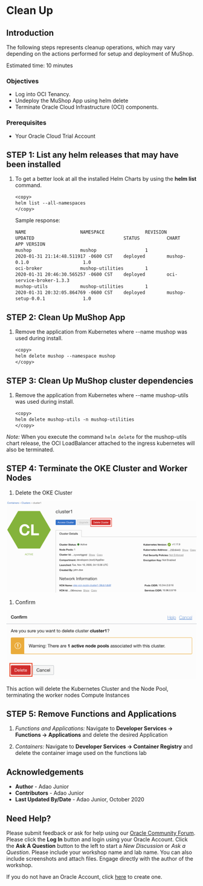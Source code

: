 # Clean Up

## Introduction

The following steps represents cleanup operations, which may vary depending on the actions performed for setup and deployment of MuShop.

Estimated time: 10 minutes

### Objectives

- Log into OCI Tenancy.
- Undeploy the MuShop App using helm delete
- Terminate Oracle Cloud Infrastructure (OCI) components.

### Prerequisites

- Your Oracle Cloud Trial Account

## **STEP 1**: List any helm releases that may have been installed

1. To get a better look at all the installed Helm Charts by using the **helm list** command.

    ````shell
    <copy>
    helm list --all-namespaces
    </copy>
    ````

    Sample response:

    ````shell
    NAME                    NAMESPACE               REVISION        UPDATED                                 STATUS          CHART                           APP VERSION
    mushop                  mushop                  1               2020-01-31 21:14:48.511917 -0600 CST    deployed        mushop-0.1.0                    1.0
    oci-broker              mushop-utilities        1               2020-01-31 20:46:30.565257 -0600 CST    deployed        oci-service-broker-1.3.3
    mushop-utils            mushop-utilities        1               2020-01-31 20:32:05.864769 -0600 CST    deployed        mushop-setup-0.0.1              1.0
    ````

## **STEP 2**: Clean Up MuShop App

1. Remove the application from Kubernetes where --name mushop was used during install.

    ````shell
    <copy>
    helm delete mushop --namespace mushop
    </copy>
    ````

## **STEP 3**: Clean Up MuShop cluster dependencies

1. Remove the application from Kubernetes where --name mushop-utils was used during install.

    ````shell
    <copy>
    helm delete mushop-utils -n mushop-utilities
    </copy>
    ````

*Note:* When you execute the command `helm delete` for the mushop-utils chart release, the OCI LoadBalancer attached to the ingress kubernetes will also be terminated.

## **STEP 4**: Terminate the OKE Cluster and Worker Nodes

1. Delete the OKE Cluster

![Delete Kubernetes Clusters](images/OKE-delete-cluster.png " ")

1. Confirm

![Confirm delete Kubernetes Clusters](images/OKE-delete-cluster-confirm.png " ")

This action will delete the Kubernetes Cluster and the Node Pool, terminating the worker nodes Compute Instances

## **STEP 5**: Remove Functions and Applications

1. *Functions and Applications:* Navigate to **Developer Services -> Functions -> Applications** and delete the desired Application

1. *Containers:* Navigate to **Developer Services -> Container Registry** and delete the container image used on the functions lab

## Acknowledgements

- **Author** - Adao Junior
- **Contributors** -  Adao Junior
- **Last Updated By/Date** - Adao Junior, October 2020

## Need Help?

Please submit feedback or ask for help using our [Oracle Community Forum](https://community.oracle.com/tech/developers/). Please click the **Log In** button and login using your Oracle Account. Click the **Ask A Question** button to the left to start a *New Discussion* or *Ask a Question*.  Please include your workshop name and lab name.  You can also include screenshots and attach files.  Engage directly with the author of the workshop.

If you do not have an Oracle Account, click [here](https://profile.oracle.com/myprofile/account/create-account.jspx) to create one.
